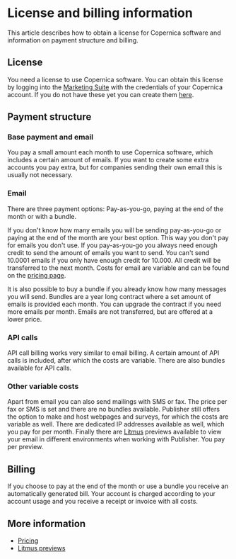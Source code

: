 # License and billing information

This article describes how to obtain a license for Copernica software 
and information on payment structure and billing.

## License

You need a license to use Copernica software. You can obtain this license 
by logging into the [Marketing Suite](https://ms.copernica.com/#/menu/login) 
with the credentials of your Copernica account. If you do not have these 
yet you can create them [here](https://www.copernica.com/en/copernica-trial).

## Payment structure

### Base payment and email

You pay a small amount each month to use Copernica software, which 
includes a certain amount of emails. If you want to create some extra 
accounts you pay extra, but for companies sending their own email this is 
usually not necessary. 

### Email

There are three payment options: Pay-as-you-go, paying at the end of the 
month or with a bundle.

If you don't know how many emails you will be sending pay-as-you-go or 
paying at the end of the month are your best option. This way you don't 
pay for emails you don't use. If you pay-as-you-go you always need enough 
credit to send the amount of emails you want to send. You can't send 10.0001 
emails if you only have enough credit for 10.000. All credit will be 
transferred to the next month. Costs for email are variable and can be 
found on the [pricing page](www.copernica.com/en/pricing).

It is also possible to buy a bundle if you already know how many messages 
you will send. Bundles are a year long contract where a set amount of 
emails is provided each month. You can upgrade the contract if you need 
more emails per month. Emails are not transferred, but are offered at 
a lower price.

### API calls

API call billing works very similar to email billing. A certain amount 
of API calls is included, after which the costs are variable. There are 
also bundles available for API calls.

### Other variable costs

Apart from email you can also send mailings with SMS or fax. The price 
per fax or SMS is set and there are no bundles available. Publisher still 
offers the option to make and host webpages and surveys, for which the costs 
are variable as well. There are dedicated IP addresses available as well, 
which you pay for per month. Finally there are [Litmus](./litmus) previews 
available to view your email in different environments when working with 
Publisher. You pay per preview.

## Billing

If you choose to pay at the end of the month or use a bundle you receive 
an automatically generated bill. Your account is charged according to 
your account usage and you receive a receipt or invoice with all costs.

## More information

- [Pricing](https://www.copernica.com/en/pricing)
- [Litmus previews](./litmus)
